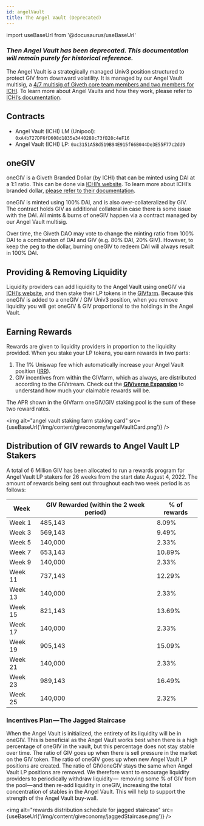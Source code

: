 ```yaml
---
id: angelVault
title: The Angel Vault (Deprecated)
---
```

import useBaseUrl from '@docusaurus/useBaseUrl'

### _Then Angel Vault has been deprecated. This documentation will remain purely for historical reference._
The Angel Vault is a strategically managed Univ3 position structured to protect GIV from downward volatility. It is managed by our Angel Vault multisig, a [4/7 multisig of Giveth core team members and two members for ICHI](https://gnosis-safe.io/app/eth:0x2B0ee142dCFE7C2dD150cDbd7B6832F6e9977f51/home). To learn more about Angel Vaults and how they work, please refer to [ICHI’s documentation](https://docs.ichi.org/ichi-docs-v3/ichi-vaults/angel-vaults).
## Contracts
- Angel Vault (ICHI) LM (Unipool): `0xA4b727DF6fD608d1835e3440288c73fB28c4eF16`
- Angel Vault (ICHI) LP: `0xc3151A58d519B94E915f66B044De3E55F77c2dd9`

## oneGIV
oneGIV is a Giveth Branded Dollar (by ICHI) that can be minted using DAI at a 1:1 ratio. This can be done via [ICHI’s website](https://app.ichi.org/vault?poolId=20009&back=vault). To learn more about ICHI’s branded dollar, [please refer to their documentation](https://docs.ichi.org/ichi-docs-v3/branded-dollars/overview).

oneGIV is minted using 100% DAI, and is also over-collateralized by GIV. The contract holds GIV as additional collateral in case there is some issue with the DAI. All mints & burns of oneGIV happen via a contract managed by our Angel Vault multisig.

Over time, the Giveth DAO may vote to change the minting ratio from 100% DAI to a combination of DAI and GIV (e.g. 80% DAI, 20% GIV). However, to keep the peg to the dollar, burning oneGIV to redeem DAI will always result in 100% DAI.

## Providing & Removing Liquidity
Liquidity providers can add liquidity to the Angel Vault using oneGIV via [ICHI’s website](https://app.ichi.org/vault?poolId=20009&back=vault), and then stake their LP tokens in the [GIVfarm](https://giveth.io/givfarm). Because this oneGIV is added to a oneGIV / GIV Univ3 position, when you remove liquidity you will get oneGIV & GIV proportional to the holdings in the Angel Vault.

## Earning Rewards
Rewards are given to liquidity providers in proportion to the liquidity provided. When you stake your LP tokens, you earn rewards in two parts:
1. The 1% Uniswap fee which automatically increase your Angel Vault position ([IRR](https://docs.ichi.org/ichi-docs-v3/resources/faqs#what-does-the-irr-metric-on-the-angel-vault-page-represent)).
2. GIV incentives from within the GIVfarm, which as always, are distributed according to the GIVstream. Check out the [**GIViverse Expansion**](https://giveth.io/givstream) to understand how much your claimable rewards will be.

The APR shown in the GIVfarm oneGIV/GIV staking pool is the sum of these two reward rates.

<img alt="angel vault staking farm staking card" src={useBaseUrl('/img/content/giveconomy/angelVaultCard.png')} />

## Distribution of GIV rewards to Angel Vault LP Stakers
A total of 6 Million GIV has been allocated to run a rewards program for Angel Vault LP stakers for 26 weeks from the start date August 4, 2022. The amount of rewards being sent out throughout each two week period is as follows:

| Week    | GIV Rewarded (within the 2 week period) | % of rewards |
| ------- | --------------------------------------- | ------------ |
| Week 1  | 485,143                                 | 8.09%        |
| Week 3  | 569,143                                 | 9.49%        |
| Week 5  | 140,000                                 | 2.33%        |
| Week 7  | 653,143                                 | 10.89%       |
| Week 9  | 140,000                                 | 2.33%        |
| Week 11 | 737,143                                 | 12.29%       |
| Week 13 | 140,000                                 | 2.33%        |
| Week 15 | 821,143                                 | 13.69%       |
| Week 17 | 140,000                                 | 2.33%        |
| Week 19 | 905,143                                 | 15.09%       |
| Week 21 | 140,000                                 | 2.33%        |
| Week 23 | 989,143                                 | 16.49%       |
| Week 25 | 140,000                                 | 2.32%        |

### Incentives Plan — The Jagged Staircase
When the Angel Vault is initialized, the entirety of its liquidity will be in oneGIV. This is beneficial as the Angel Vault works best when there is a high percentage of oneGIV in the vault, but this percentage does not stay stable over time.
The ratio of GIV goes up when there is sell pressure in the market on the GIV token.
The ratio of oneGIV goes up when new Angel Vault LP positions are created.
The ratio of GIV/oneGIV stays the same when Angel Vault LP positions are removed.
We therefore want to encourage liquidity providers to periodically withdraw liquidity —  removing some % of GIV from the pool — and then re-add liquidity in oneGIV, increasing the total concentration of stables in the Angel Vault. This will help to support the strength of the Angel Vault buy-wall.

<img alt="rewards distribution schedule for jagged staircase" src={useBaseUrl('/img/content/giveconomy/jaggedStaircase.png')} />
